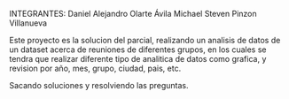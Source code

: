 INTEGRANTES:
Daniel Alejandro Olarte Ávila
Michael Steven Pinzon Villanueva

Este proyecto es la solucion del parcial, realizando un analisis de datos de un dataset acerca de reuniones de diferentes grupos, 
en los cuales se tendra que realizar diferente tipo de analitica de datos como grafica, y revision por año, mes, grupo,
ciudad, pais, etc.

Sacando soluciones y resolviendo las preguntas.

